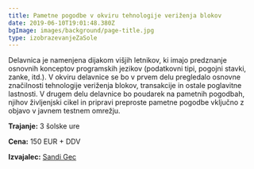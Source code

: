 ```yaml
---
title: Pametne pogodbe v okviru tehnologije veriženja blokov
date: 2019-06-10T19:01:48.380Z
bgImage: images/background/page-title.jpg
type: izobrazevanjeZaSole
---
```

Delavnica je namenjena dijakom višjih letnikov, ki imajo predznanje osnovnih konceptov programskih jezikov (podatkovni tipi, pogojni stavki, zanke, itd.). V okviru delavnice se bo v prvem delu pregledalo osnovne značilnosti tehnologije veriženja blokov, transakcije in ostale poglavitne lastnosti. V drugem delu delavnice bo poudarek na pametnih pogodbah, njihov življenjski cikel in pripravi preproste pametne pogodbe vključno z objavo v javnem testnem omrežju.

**Trajanje:** 3 šolske ure

**Cena:** 150 EUR + DDV

**Izvajalec:** [Sandi Gec](https://akademijafri.si/izvajalci/sandi-gec/)
